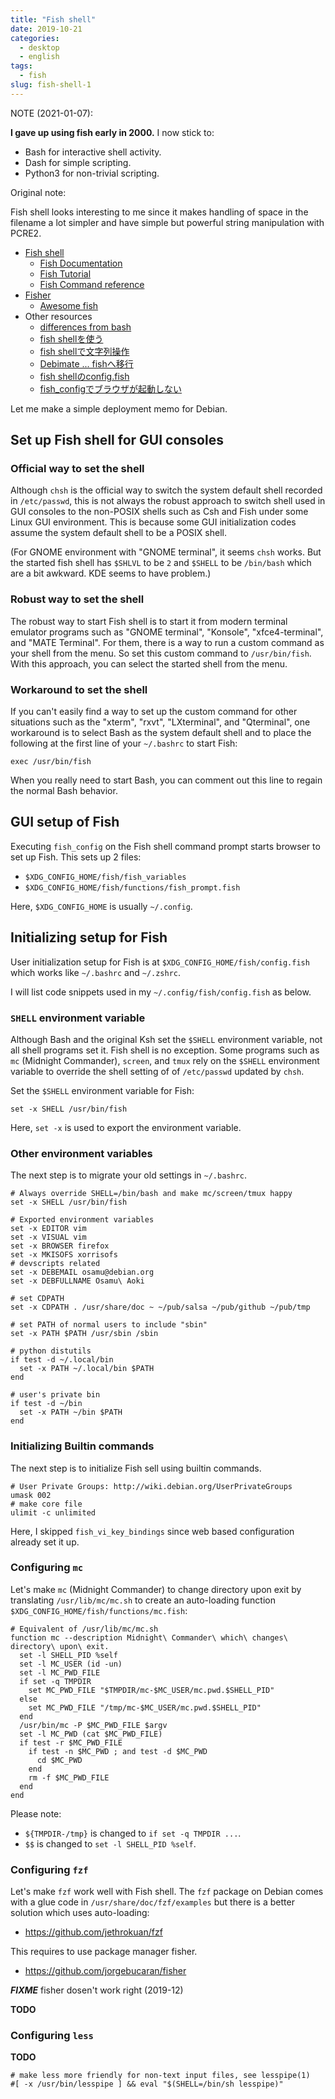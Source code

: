 ```yaml
---
title: "Fish shell"
date: 2019-10-21
categories:
  - desktop
  - english
tags:
  - fish
slug: fish-shell-1
---
```


NOTE (2021-01-07):

**I gave up using fish early in 2000.**  I now stick to:

* Bash for interactive shell activity.
* Dash for simple scripting.
* Python3 for non-trivial scripting.

Original note:

Fish shell looks interesting to me since it makes handling of space in the
filename a lot simpler and have simple but powerful string manipulation with
PCRE2.

* [Fish shell](https://fishshell.com/)
  * [Fish Documentation](https://fishshell.com/docs/current/index.html)
  * [Fish Tutorial](https://fishshell.com/docs/current/tutorial.html)
  * [Fish Command reference](https://fishshell.com/docs/current/commands.html)
* [Fisher](https://github.com/jorgebucaran/fisher)
  * [Awesome fish](https://github.com/jorgebucaran/awesome-fish)
* Other resources
  * [differences from bash](https://github.com/fish-shell/fish-shell/issues/2382)
  * [fish shellを使う](https://blog.nijohando.jp/post/starting-fishshell/)
  * [fish shellで文字列操作](https://blog.nijohando.jp/post/fish-shell-manipulating-string/)
  * [Debimate ... fishへ移行](https://debimate.jp/2019/06/15/%E7%92%B0%E5%A2%83%E6%A7%8B%E7%AF%89%EF%BC%9A%E3%83%A6%E3%83%BC%E3%82%B6%E3%83%95%E3%83%AC%E3%83%B3%E3%83%89%E3%83%AA%E3%83%BC%E3%81%A7%E8%A3%9C%E5%AE%8C%E6%A9%9F%E8%83%BD%E3%81%AE%E5%BC%B7%E5%8A%9B/)
  * [fish shellのconfig.fish](http://g-hyoga.hatenablog.com/entry/2016/09/23/233548)
  * [fish_configでブラウザが起動しない](https://qiita.com/naoyoshinori/items/3a7ae1d00531e7c1a5d4)

Let me make a simple deployment memo for Debian.

## Set up Fish shell for GUI consoles

### Official way to set the shell

Although `chsh` is the official way to switch the system default shell recorded
in `/etc/passwd`, this is not always the robust approach to switch shell used
in GUI consoles to the non-POSIX shells such as Csh and Fish under some Linux
GUI environment.  This is because some GUI initialization codes assume the
system default shell to be a POSIX shell.

(For GNOME environment with "GNOME terminal", it seems `chsh` works.  But the
started fish shell has `$SHLVL` to be `2` and `$SHELL` to be `/bin/bash`
which are a bit awkward.  KDE seems to have problem.)

### Robust way to set the shell

The robust way to start Fish shell is to start it from modern terminal emulator
programs such as "GNOME terminal", "Konsole", "xfce4-terminal", and "MATE
Terminal".  For them, there is a way to run a custom command as your shell from
the menu. So set this custom command to `/usr/bin/fish`.  With this approach,
you can select the started shell from the menu.

### Workaround to set the shell

If you can't easily find a way to set up the custom command for other
situations such as the "xterm", "rxvt", "LXterminal", and "Qterminal", one
workaround is to select Bash as the system default shell and to place the
following at the first line of your `~/.bashrc` to start Fish:

```
exec /usr/bin/fish
```

When you really need to start Bash, you can comment out this line to regain the
normal Bash behavior.

## GUI setup of Fish

Executing `fish_config` on the Fish shell command prompt starts browser to
set up Fish.  This sets up 2 files:

* `$XDG_CONFIG_HOME/fish/fish_variables`
* `$XDG_CONFIG_HOME/fish/functions/fish_prompt.fish`

Here, `$XDG_CONFIG_HOME` is usually `~/.config`.

## Initializing setup for Fish

User initialization setup for Fish is at `$XDG_CONFIG_HOME/fish/config.fish`
which works like `~/.bashrc` and `~/.zshrc`.

I will list code snippets used in my `~/.config/fish/config.fish` as below.

### `SHELL` environment variable

Although Bash and the original Ksh set the `$SHELL` environment variable, not
all shell programs set it.  Fish shell is no exception.  Some programs such as
`mc` (Midnight Commander), `screen`, and `tmux` rely on the `$SHELL` environment
variable to override the shell setting of of `/etc/passwd` updated by `chsh`.

Set the `$SHELL` environment variable for Fish:
```
set -x SHELL /usr/bin/fish
```

Here, `set -x` is used to export the environment variable.


### Other environment variables

The next step is to migrate your old settings in `~/.bashrc`.

```
# Always override SHELL=/bin/bash and make mc/screen/tmux happy
set -x SHELL /usr/bin/fish

# Exported environment variables
set -x EDITOR vim
set -x VISUAL vim
set -x BROWSER firefox
set -x MKISOFS xorrisofs
# devscripts related
set -x DEBEMAIL osamu@debian.org
set -x DEBFULLNAME Osamu\ Aoki

# set CDPATH
set -x CDPATH . /usr/share/doc ~ ~/pub/salsa ~/pub/github ~/pub/tmp

# set PATH of normal users to include "sbin"
set -x PATH $PATH /usr/sbin /sbin

# python distutils
if test -d ~/.local/bin
  set -x PATH ~/.local/bin $PATH
end

# user's private bin
if test -d ~/bin
  set -x PATH ~/bin $PATH
end
```

### Initializing Builtin commands

The next step is to initialize Fish sell using builtin commands.

```
# User Private Groups: http://wiki.debian.org/UserPrivateGroups
umask 002
# make core file
ulimit -c unlimited
```

Here, I skipped `fish_vi_key_bindings` since web based configuration already
set it up.

### Configuring `mc`

Let's make `mc` (Midnight Commander) to change directory upon exit by
translating `/usr/lib/mc/mc.sh` to create an auto-loading function
`$XDG_CONFIG_HOME/fish/functions/mc.fish`:
```
# Equivalent of /usr/lib/mc/mc.sh
function mc --description Midnight\ Commander\ which\ changes\ directory\ upon\ exit.
  set -l SHELL_PID %self
  set -l MC_USER (id -un)
  set -l MC_PWD_FILE
  if set -q TMPDIR
    set MC_PWD_FILE "$TMPDIR/mc-$MC_USER/mc.pwd.$SHELL_PID"
  else
    set MC_PWD_FILE "/tmp/mc-$MC_USER/mc.pwd.$SHELL_PID"
  end
  /usr/bin/mc -P $MC_PWD_FILE $argv
  set -l MC_PWD (cat $MC_PWD_FILE)
  if test -r $MC_PWD_FILE
    if test -n $MC_PWD ; and test -d $MC_PWD
      cd $MC_PWD
    end
    rm -f $MC_PWD_FILE
  end
end

```

Please note:

* `${TMPDIR-/tmp}` is changed to `if set -q TMPDIR ...`.
* `$$` is changed to `set -l SHELL_PID %self`.

### Configuring `fzf`

Let's make `fzf` work well with Fish shell.  The `fzf` package on Debian comes
with a glue code in `/usr/share/doc/fzf/examples` but there is a better
solution which uses auto-loading:

* https://github.com/jethrokuan/fzf

This requires to use package manager fisher.

* https://github.com/jorgebucaran/fisher


___FIXME___ fisher dosen't work right (2019-12)

**TODO**

### Configuring `less`

**TODO**

```
# make less more friendly for non-text input files, see lesspipe(1)
#[ -x /usr/bin/lesspipe ] && eval "$(SHELL=/bin/sh lesspipe)"

```

<!-- vim: set sw=2 sts=2 ai si et tw=79 ft=markdown: -->
